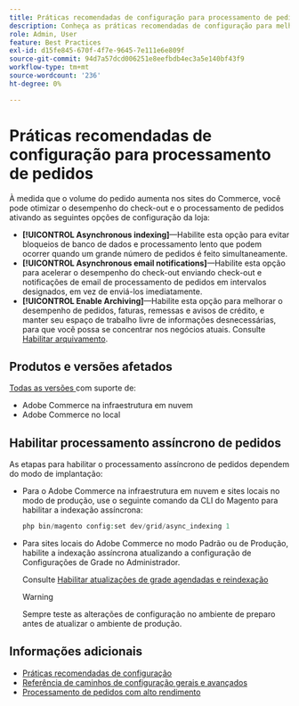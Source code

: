 ```yaml
---
title: Práticas recomendadas de configuração para processamento de pedidos
description: Conheça as práticas recomendadas de configuração para melhorar o desempenho do processamento de check-out e pedidos.
role: Admin, User
feature: Best Practices
exl-id: d15fe845-670f-4f7e-9645-7e111e6e809f
source-git-commit: 94d7a57dcd006251e8eefbdb4ec3a5e140bf43f9
workflow-type: tm+mt
source-wordcount: '236'
ht-degree: 0%

---
```


# Práticas recomendadas de configuração para processamento de pedidos

À medida que o volume do pedido aumenta nos sites do Commerce, você pode otimizar o desempenho do check-out e o processamento de pedidos ativando as seguintes opções de configuração da loja:

- **[!UICONTROL Asynchronous indexing]**—Habilite esta opção para evitar bloqueios de banco de dados e processamento lento que podem ocorrer quando um grande número de pedidos é feito simultaneamente.
- **[!UICONTROL Asynchronous email notifications]**—Habilite esta opção para acelerar o desempenho do check-out enviando check-out e notificações de email de processamento de pedidos em intervalos designados, em vez de enviá-los imediatamente.
- **[!UICONTROL Enable Archiving]**—Habilite esta opção para melhorar o desempenho de pedidos, faturas, remessas e avisos de crédito, e manter seu espaço de trabalho livre de informações desnecessárias, para que você possa se concentrar nos negócios atuais. Consulte [Habilitar arquivamento](https://docs.magento.com/user-guide/sales/order-archive.html#to-enable-archiving).

## Produtos e versões afetados

[Todas as versões ](../../../release/versions.md) com suporte de:

- Adobe Commerce na infraestrutura em nuvem
- Adobe Commerce no local

## Habilitar processamento assíncrono de pedidos

As etapas para habilitar o processamento assíncrono de pedidos dependem do modo de implantação:

- Para o Adobe Commerce na infraestrutura em nuvem e sites locais no modo de produção, use o seguinte comando da CLI do Magento para habilitar a indexação assíncrona:

  ```php
  php bin/magento config:set dev/grid/async_indexing 1
  ```

- Para sites locais do Adobe Commerce no modo Padrão ou de Produção, habilite a indexação assíncrona atualizando a configuração de Configurações de Grade no Administrador.

  Consulte [Habilitar atualizações de grade agendadas e reindexação](https://experienceleague.adobe.com/docs/commerce-admin/stores-sales/order-management/orders/order-scheduled-operations.html#enable-scheduled-grid-updates-and-reindexing)

  >[!WARNING]
  >
  >Sempre teste as alterações de configuração no ambiente de preparo antes de atualizar o ambiente de produção.

## Informações adicionais

- [Práticas recomendadas de configuração](../../../performance/configuration.md)
- [Referência de caminhos de configuração gerais e avançados](../../../configuration/reference/config-reference-general.md)
- [Processamento de pedidos com alto rendimento](../../../performance/high-throughput-order-processing.md)
